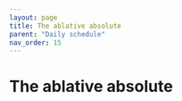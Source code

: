 ```yaml
---
layout: page
title: The ablative absolute
parent: "Daily schedule"
nav_order: 15
---
```



# The ablative absolute